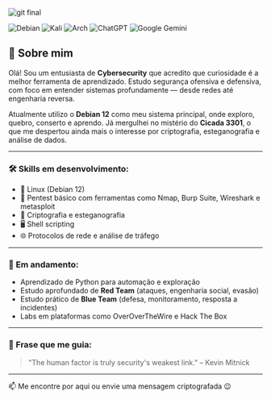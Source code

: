 ![git final](https://github.com/user-attachments/assets/c2bbf0b2-7adc-437e-b40d-21021ee74f29)

![Debian](https://img.shields.io/badge/Debian-D70A53?style=for-the-badge&logo=debian&logoColor=white)
![Kali](https://img.shields.io/badge/Kali-268BEE?style=for-the-badge&logo=kalilinux&logoColor=white)
![Arch](https://img.shields.io/badge/Arch%20Linux-1793D1?logo=arch-linux&logoColor=fff&style=for-the-badge)
![ChatGPT](https://img.shields.io/badge/chatGPT-74aa9c?style=for-the-badge&logo=openai&logoColor=white)
![Google Gemini](https://img.shields.io/badge/google%20gemini-8E75B2?style=for-the-badge&logo=google%20gemini&logoColor=white)

## 🧠 Sobre mim

Olá! Sou um entusiasta de **Cybersecurity** que acredito que curiosidade é a melhor ferramenta de aprendizado. Estudo segurança ofensiva e defensiva, com foco em entender sistemas profundamente — desde redes até engenharia reversa.

Atualmente utilizo o **Debian 12** como meu sistema principal, onde exploro, quebro, conserto e aprendo. Já mergulhei no mistério do **Cicada 3301**, o que me despertou ainda mais o interesse por criptografia, esteganografia e análise de dados.

---

### 🛠️ Skills em desenvolvimento:

- 🐧 Linux (Debian 12)
- 🔐 Pentest básico com ferramentas como Nmap, Burp Suite, Wireshark e metasploit
- 🧬 Criptografia e esteganografia
- 🖥️ Shell scripting
- 🌐 Protocolos de rede e análise de tráfego

---

### 🚧 Em andamento:

- Aprendizado de Python para automação e exploração
- Estudo aprofundado de **Red Team** (ataques, engenharia social, evasão)
- Estudo prático de **Blue Team** (defesa, monitoramento, resposta a incidentes)
- Labs em plataformas como OverOverTheWire e Hack The Box


---

### 📜 Frase que me guia:

> "The human factor is truly security's weakest link." – Kevin Mitnick

---

📫 Me encontre por aqui ou envie uma mensagem criptografada 😉

